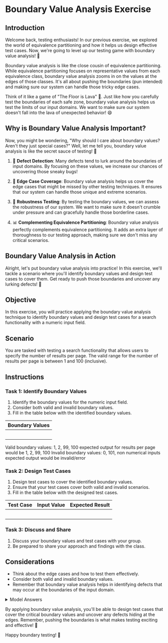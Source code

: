 # Boundary Value Analysis Exercise

## Introduction

Welcome back, testing enthusiasts! In our previous exercise, we explored the world of equivalence partitioning and how it helps us design effective test cases. Now, we're going to level up our testing game with boundary value analysis! 🚀

Boundary value analysis is like the close cousin of equivalence partitioning. While equivalence partitioning focuses on representative values from each equivalence class, boundary value analysis zooms in on the values at the edges of those classes. It's all about pushing the boundaries (pun intended) and making sure our system can handle those tricky edge cases.

Think of it like a game of "The Floor is Lava" 🌋. Just like how you carefully test the boundaries of each safe zone, boundary value analysis helps us test the limits of our input domains. We want to make sure our system doesn't fall into the lava of unexpected behavior! 😄

## Why is Boundary Value Analysis Important?

Now, you might be wondering, "Why should I care about boundary values? Aren't they just special cases?" Well, let me tell you, boundary value analysis is like the secret sauce of testing! 🍝

1. 🐛 **Defect Detection**: Many defects tend to lurk around the boundaries of input domains. By focusing on these values, we increase our chances of uncovering those sneaky bugs!

2. 🌈 **Edge Case Coverage**: Boundary value analysis helps us cover the edge cases that might be missed by other testing techniques. It ensures that our system can handle those unique and extreme scenarios.

3. 🎯 **Robustness Testing**: By testing the boundary values, we can assess the robustness of our system. We want to make sure it doesn't crumble under pressure and can gracefully handle those borderline cases.

4. 📊 **Complementing Equivalence Partitioning**: Boundary value analysis perfectly complements equivalence partitioning. It adds an extra layer of thoroughness to our testing approach, making sure we don't miss any critical scenarios.

## Boundary Value Analysis in Action

Alright, let's put boundary value analysis into practice! In this exercise, we'll tackle a scenario where you'll identify boundary values and design test cases to cover them. Get ready to push those boundaries and uncover any lurking defects! 💪

## Objective

In this exercise, you will practice applying the boundary value analysis technique to identify boundary values and design test cases for a search functionality with a numeric input field.

## Scenario

You are tasked with testing a search functionality that allows users to specify the number of results per page. The valid range for the number of results per page is between 1 and 100 (inclusive).

## Instructions

### Task 1: Identify Boundary Values

1. Identify the boundary values for the numeric input field.
2. Consider both valid and invalid boundary values.
3. Fill in the table below with the identified boundary values.

| Boundary Values |
| --------------- |
|                 |
|                 |
|                 |
|                 |
|                 |

Valid boundary values: 1, 2, 99, 100 expected output for results per page would be 1, 2, 99, 100
Invalid boundary values: 0, 101, non numerical inputs expected output would be invalid/error

### Task 2: Design Test Cases

1. Design test cases to cover the identified boundary values.
2. Ensure that your test cases cover both valid and invalid scenarios.
3. Fill in the table below with the designed test cases.

| Test Case | Input Value | Expected Result |
| --------- | ----------- | --------------- |
|           |             |                 |
|           |             |                 |
|           |             |                 |
|           |             |                 |
|           |             |                 |

### Task 3: Discuss and Share

1. Discuss your boundary values and test cases with your group.
2. Be prepared to share your approach and findings with the class.

## Considerations

- Think about the edge cases and how to test them effectively.
- Consider both valid and invalid boundary values.
- Remember that boundary value analysis helps in identifying defects that may occur at the boundaries of the input domain.

<details>
  <summary>Model Answers</summary>

### Task 1: Identify Boundary Values

| Boundary Values |
| --------------- |
| 0               |
| 1               |
| 2               |
| 99              |
| 100             |
| 101             |
| -1              |
| Non-numeric     |

### Task 2: Design Test Cases

| Test Case | Input Value | Expected Result                      |
| --------- | ----------- | ------------------------------------ |
| TC1       | 0           | Error message                        |
| TC2       | 1           | Valid, displays 1 result per page    |
| TC3       | 2           | Valid, displays 2 results per page   |
| TC4       | 99          | Valid, displays 99 results per page  |
| TC5       | 100         | Valid, displays 100 results per page |
| TC6       | 101         | Error message                        |
| TC7       | -1          | Error message                        |
| TC8       | "abc"       | Error message                        |

</details>

By applying boundary value analysis, you'll be able to design test cases that cover the critical boundary values and uncover any defects hiding at the edges. Remember, pushing the boundaries is what makes testing exciting and effective! 🌟

Happy boundary testing! 🎉
